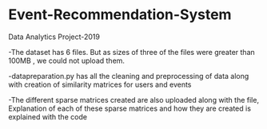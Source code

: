 # Event-Recommendation-System
Data Analytics Project-2019

-The dataset has 6 files. But as sizes of three of the files were greater than 100MB , we could not upload them.

-datapreparation.py has all the cleaning and preprocessing of data along with creation of similarity matrices for users and events

-The different sparse matrices created are also uploaded along with the file, Explanation of each of these sparse matrices and how they are created is explained with the code
